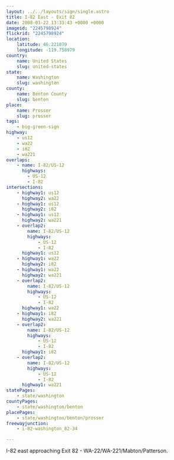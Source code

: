 ```yaml
---
layout: ../../layouts/sign/single.astro
title: I-82 East - Exit 82
date: 2008-01-22 13:33:43 +0000 +0000
imageid: "2245798924"
flickrid: "2245798924"
location:
    latitude: 46.221079
    longitude: -119.758979
country:
    name: United States
    slug: united-states
state:
    name: Washington
    slug: washington
county:
    name: Benton County
    slug: benton
place:
    name: Prosser
    slug: prosser
tags:
    - big-green-sign
highway:
    - us12
    - wa22
    - i82
    - wa221
overlaps:
    - name: I-82/US-12
      highways:
        - US-12
        - I-82
intersections:
    - highway1: us12
      highway2: wa22
    - highway1: us12
      highway2: i82
    - highway1: us12
      highway2: wa221
    - overlap2:
        name: I-82/US-12
        highways:
            - US-12
            - I-82
      highway1: us12
    - highway1: wa22
      highway2: i82
    - highway1: wa22
      highway2: wa221
    - overlap2:
        name: I-82/US-12
        highways:
            - US-12
            - I-82
      highway1: wa22
    - highway1: i82
      highway2: wa221
    - overlap2:
        name: I-82/US-12
        highways:
            - US-12
            - I-82
      highway1: i82
    - overlap2:
        name: I-82/US-12
        highways:
            - US-12
            - I-82
      highway1: wa221
statePages:
    - state/washington
countyPages:
    - state/washington/benton
placePages:
    - state/washington/benton/prosser
freewayjunction:
    - i-82-washington_82-34

---
```

I-82 east approaching Exit 82 - WA-22/WA-221/Mabton/Patterson.